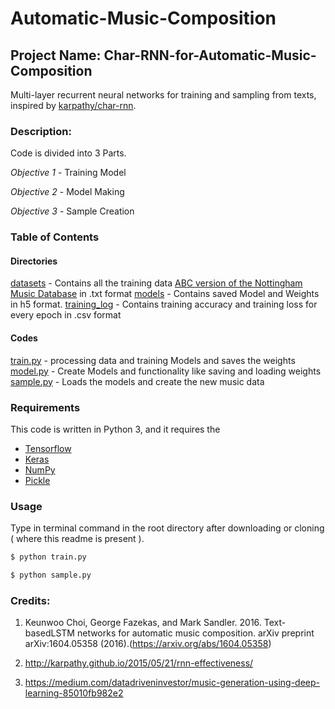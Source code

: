 # Automatic-Music-Composition

## Project Name: Char-RNN-for-Automatic-Music-Composition

Multi-layer recurrent neural networks for training and sampling from texts, inspired by [karpathy/char-rnn](https://github.com/karpathy/char-rnn).

### Description:
	
Code is divided into 3 Parts.

_Objective 1_ - Training Model

_Objective 2_ - Model Making

_Objective 3_ - Sample Creation

### Table of Contents

#### Directories

[datasets](https://github.com/erYash15/Char-RNN-for-Automatic-Music-Composition/tree/master/datasets) - Contains all the training data [ABC version of the Nottingham Music Database](http://abc.sourceforge.net/NMD/) in .txt format 
[models]() - Contains saved Model and Weights in h5 format.
[training_log]() - Contains training accuracy and training loss for every epoch in .csv format 

#### Codes

[train.py]() - processing data and training Models and saves the weights
[model.py]() - Create Models and functionality like saving and loading weights
[sample.py]() - Loads the models and create the new music data

### Requirements

This code is written in Python 3, and it requires the 
 - [Tensorflow](https://www.tensorflow.org/)
 - [Keras](https://keras.io)
 - [NumPy](http://www.numpy.org/)
 - [Pickle](https://docs.python.org/3/library/pickle.html)

### Usage

Type in terminal command in the root directory after downloading or cloning ( where this readme is present ).

```bash
$ python train.py
```

```bash
$ python sample.py
```

### Credits:

1. Keunwoo Choi, George Fazekas, and Mark Sandler. 2016. Text-basedLSTM networks for automatic music composition. arXiv preprint
arXiv:1604.05358 (2016).(https://arxiv.org/abs/1604.05358)

2. http://karpathy.github.io/2015/05/21/rnn-effectiveness/

3. https://medium.com/datadriveninvestor/music-generation-using-deep-learning-85010fb982e2



